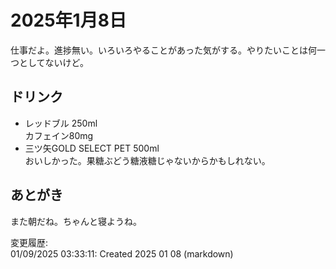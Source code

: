 # 2025年1月8日

仕事だよ。進捗無い。いろいろやることがあった気がする。やりたいことは何一つとしてないけど。

## ドリンク

- レッドブル 250ml  
カフェイン80mg
- 三ツ矢GOLD SELECT PET 500ml  
おいしかった。果糖ぶどう糖液糖じゃないからかもしれない。

## あとがき

また朝だね。ちゃんと寝ようね。


変更履歴:  
01/09/2025 03:33:11: Created 2025 01 08 (markdown)  
